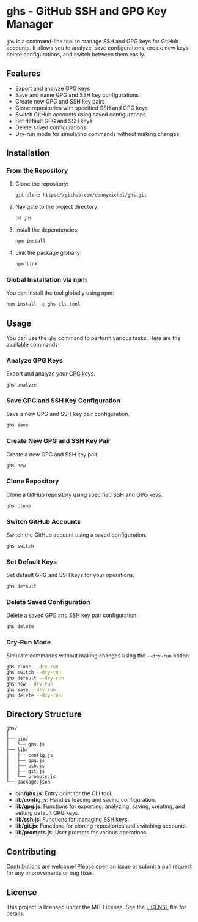 # ghs - GitHub SSH and GPG Key Manager

`ghs` is a command-line tool to manage SSH and GPG keys for GitHub accounts. It allows you to analyze, save configurations, create new keys, delete configurations, and switch between them easily.

## Features

- Export and analyze GPG keys
- Save and name GPG and SSH key configurations
- Create new GPG and SSH key pairs
- Clone repositories with specified SSH and GPG keys
- Switch GitHub accounts using saved configurations
- Set default GPG and SSH keys
- Delete saved configurations
- Dry-run mode for simulating commands without making changes

## Installation

### From the Repository

1. Clone the repository:

    ```bash
    git clone https://github.com/dannymichel/ghs.git
    ```

2. Navigate to the project directory:

    ```bash
    cd ghs
    ```

3. Install the dependencies:

    ```bash
    npm install
    ```

4. Link the package globally:

    ```bash
    npm link
    ```

### Global Installation via npm

You can install the tool globally using npm:

```bash
npm install -g ghs-cli-tool
```

## Usage

You can use the `ghs` command to perform various tasks. Here are the available commands:

### Analyze GPG Keys

Export and analyze your GPG keys.

```bash
ghs analyze
```

### Save GPG and SSH Key Configuration

Save a new GPG and SSH key pair configuration.

```bash
ghs save
```

### Create New GPG and SSH Key Pair

Create a new GPG and SSH key pair.

```bash
ghs new
```

### Clone Repository

Clone a GitHub repository using specified SSH and GPG keys.

```bash
ghs clone
```

### Switch GitHub Accounts

Switch the GitHub account using a saved configuration.

```bash
ghs switch
```

### Set Default Keys

Set default GPG and SSH keys for your operations.

```bash
ghs default
```

### Delete Saved Configuration

Delete a saved GPG and SSH key pair configuration.

```bash
ghs delete
```

### Dry-Run Mode

Simulate commands without making changes using the `--dry-run` option.

```bash
ghs clone --dry-run
ghs switch --dry-run
ghs default --dry-run
ghs new --dry-run
ghs save --dry-run
ghs delete --dry-run
```

## Directory Structure

```
ghs/
│
├── bin/
│   └── ghs.js
├── lib/
│   ├── config.js
│   ├── gpg.js
│   ├── ssh.js
│   ├── git.js
│   └── prompts.js
└── package.json
```

- **bin/ghs.js**: Entry point for the CLI tool.
- **lib/config.js**: Handles loading and saving configuration.
- **lib/gpg.js**: Functions for exporting, analyzing, saving, creating, and setting default GPG keys.
- **lib/ssh.js**: Functions for managing SSH keys.
- **lib/git.js**: Functions for cloning repositories and switching accounts.
- **lib/prompts.js**: User prompts for various operations.

## Contributing

Contributions are welcome! Please open an issue or submit a pull request for any improvements or bug fixes.

## License

This project is licensed under the MIT License. See the [LICENSE](LICENSE) file for details.